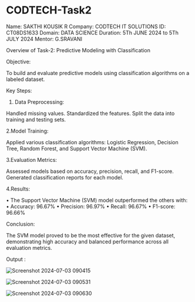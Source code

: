 # CODTECH-Task2
Name: SAKTHI KOUSIK R
Company: CODTECH IT SOLUTIONS
ID: CT08DS1633
Domain: DATA SCIENCE
Duration: 5Th JUNE 2024 to 5Th JULY 2024
Mentor: G.SRAVANI

Overview of Task-2: Predictive Modeling with Classification 

Objective:

To build and evaluate predictive models using classification algorithms on a labeled dataset.

Key Steps:

1. Data Preprocessing:     

Handled missing values.
Standardized the features.
Split the data into training and testing sets.

2.Model Training:

Applied various classification algorithms: Logistic Regression, Decision Tree, Random Forest, and Support Vector Machine (SVM).

3.Evaluation Metrics:

Assessed models based on accuracy, precision, recall, and F1-score.
Generated classification reports for each model.

4.Results: 

• The Support Vector Machine (SVM) model outperformed the others with:
    • Accuracy: 96.67%
    • Precision: 96.97%
    • Recall: 96.67%
    • F1-score: 96.66%

Conclusion:

The SVM model proved to be the most effective for the given dataset, demonstrating high accuracy and balanced performance across all evaluation metrics.

Output :

![Screenshot 2024-07-03 090415](https://github.com/SAKTHIKOUSIK/CODTECH-Task2/assets/132210032/b2fa25a5-e336-49a3-a13b-4e4a646d72d2)

![Screenshot 2024-07-03 090531](https://github.com/SAKTHIKOUSIK/CODTECH-Task2/assets/132210032/829a2dee-9e91-4dad-bc01-82884e019027)

![Screenshot 2024-07-03 090630](https://github.com/SAKTHIKOUSIK/CODTECH-Task2/assets/132210032/ad84bc16-66d3-40ad-aed7-47ed13c05bac)

